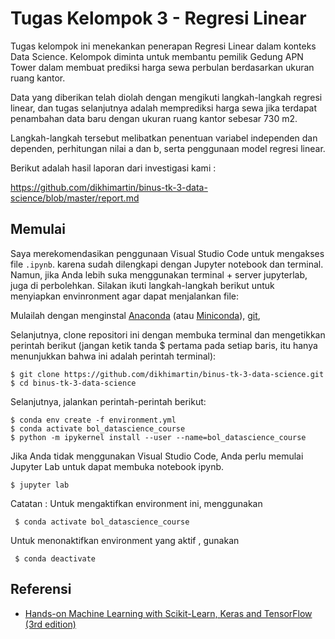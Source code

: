 Tugas Kelompok 3 - Regresi Linear 
==================

Tugas kelompok ini menekankan penerapan Regresi Linear dalam konteks Data Science. Kelompok diminta untuk membantu pemilik Gedung APN Tower dalam membuat prediksi harga sewa perbulan berdasarkan ukuran ruang kantor. 

Data yang diberikan telah diolah dengan mengikuti langkah-langkah regresi linear, dan tugas selanjutnya adalah memprediksi harga sewa jika terdapat penambahan data baru dengan ukuran ruang kantor sebesar 730 m2. 

Langkah-langkah tersebut melibatkan penentuan variabel independen dan dependen, perhitungan nilai a dan b, serta penggunaan model regresi linear.

Berikut adalah hasil laporan dari investigasi kami :

https://github.com/dikhimartin/binus-tk-3-data-science/blob/master/report.md


Memulai
---------------
Saya merekomendasikan penggunaan Visual Studio Code untuk mengakses file `.ipynb`. karena sudah dilengkapi dengan Jupyter notebook dan terminal. Namun, jika Anda lebih suka menggunakan terminal + server jupyterlab, juga di perbolehkan. Silakan ikuti langkah-langkah berikut untuk menyiapkan envinronment agar dapat menjalankan file:

Mulailah dengan menginstal [Anaconda](https://www.anaconda.com/products/distribution) (atau [Miniconda](https://docs.conda.io/en/latest/miniconda.html)), [git](https://git-scm.com/downloads), 

Selanjutnya, clone repositori ini dengan membuka terminal dan mengetikkan perintah berikut (jangan ketik tanda $ pertama pada setiap baris, itu hanya menunjukkan bahwa ini adalah perintah terminal):

    $ git clone https://github.com/dikhimartin/binus-tk-3-data-science.git
    $ cd binus-tk-3-data-science

Selanjutnya, jalankan perintah-perintah berikut:

    $ conda env create -f environment.yml
    $ conda activate bol_datascience_course
    $ python -m ipykernel install --user --name=bol_datascience_course

Jika Anda tidak menggunakan Visual Studio Code, Anda perlu memulai Jupyter Lab untuk dapat membuka notebook ipynb.

    $ jupyter lab

Catatan :
 Untuk mengaktifkan environment ini, menggunakan

     $ conda activate bol_datascience_course

 Untuk menonaktifkan environment yang aktif , gunakan

     $ conda deactivate    

Referensi
--------
* [Hands-on Machine Learning with Scikit-Learn, Keras and TensorFlow (3rd edition)](https://homl.info/er3)
